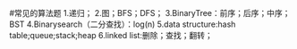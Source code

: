 #常见的算法题
1.递归；
2.图；BFS；DFS；
3.BinaryTree：前序；后序；中序；BST
4.Binarysearch（二分查找）：log(n)
5.data structure:hash table;queue;stack;heap
6.linked list:删除；查找；翻转；